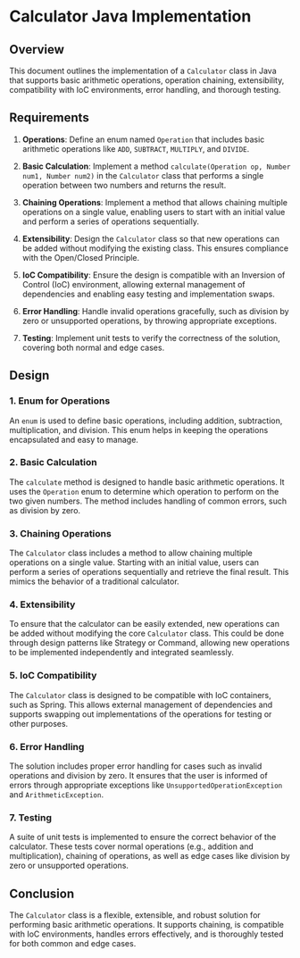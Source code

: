# Calculator Java Implementation

## Overview
This document outlines the implementation of a `Calculator` class in Java that supports basic arithmetic operations, operation chaining, extensibility, compatibility with IoC environments, error handling, and thorough testing.

## Requirements

1. **Operations**: Define an enum named `Operation` that includes basic arithmetic operations like `ADD`, `SUBTRACT`, `MULTIPLY`, and `DIVIDE`.

2. **Basic Calculation**: Implement a method `calculate(Operation op, Number num1, Number num2)` in the `Calculator` class that performs a single operation between two numbers and returns the result.

3. **Chaining Operations**: Implement a method that allows chaining multiple operations on a single value, enabling users to start with an initial value and perform a series of operations sequentially.

4. **Extensibility**: Design the `Calculator` class so that new operations can be added without modifying the existing class. This ensures compliance with the Open/Closed Principle.

5. **IoC Compatibility**: Ensure the design is compatible with an Inversion of Control (IoC) environment, allowing external management of dependencies and enabling easy testing and implementation swaps.

6. **Error Handling**: Handle invalid operations gracefully, such as division by zero or unsupported operations, by throwing appropriate exceptions.

7. **Testing**: Implement unit tests to verify the correctness of the solution, covering both normal and edge cases.

## Design

### 1. Enum for Operations
An `enum` is used to define basic operations, including addition, subtraction, multiplication, and division. This enum helps in keeping the operations encapsulated and easy to manage.

### 2. Basic Calculation
The `calculate` method is designed to handle basic arithmetic operations. It uses the `Operation` enum to determine which operation to perform on the two given numbers. The method includes handling of common errors, such as division by zero.

### 3. Chaining Operations
The `Calculator` class includes a method to allow chaining multiple operations on a single value. Starting with an initial value, users can perform a series of operations sequentially and retrieve the final result. This mimics the behavior of a traditional calculator.

### 4. Extensibility
To ensure that the calculator can be easily extended, new operations can be added without modifying the core `Calculator` class. This could be done through design patterns like Strategy or Command, allowing new operations to be implemented independently and integrated seamlessly.

### 5. IoC Compatibility
The `Calculator` class is designed to be compatible with IoC containers, such as Spring. This allows external management of dependencies and supports swapping out implementations of the operations for testing or other purposes.

### 6. Error Handling
The solution includes proper error handling for cases such as invalid operations and division by zero. It ensures that the user is informed of errors through appropriate exceptions like `UnsupportedOperationException` and `ArithmeticException`.

### 7. Testing
A suite of unit tests is implemented to ensure the correct behavior of the calculator. These tests cover normal operations (e.g., addition and multiplication), chaining of operations, as well as edge cases like division by zero or unsupported operations.

## Conclusion
The `Calculator` class is a flexible, extensible, and robust solution for performing basic arithmetic operations. It supports chaining, is compatible with IoC environments, handles errors effectively, and is thoroughly tested for both common and edge cases.